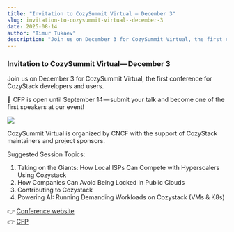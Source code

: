 ```yaml
---
title: "Invitation to CozySummit Virtual — December 3"
slug: invitation-to-cozysummit-virtual--december-3
date: 2025-08-14
author: "Timur Tukaev"
description: "Join us on December 3 for CozySummit Virtual, the first conference for CozyStack developers and users."
---
```


### Invitation to CozySummit Virtual — December 3

Join us on December 3 for CozySummit Virtual, the first conference for CozyStack developers and users.

📢 CFP is open until September 14 — submit your talk and become one of the first speakers at our event!

![](https://cdn-images-1.medium.com/max/800/1*zEOKAq9jaDdY4Y9drKo9jw.jpeg)

CozySummit Virtual is organized by CNCF with the support of CozyStack maintainers and project sponsors.

Suggested Session Topics:  
1. Taking on the Giants: How Local ISPs Can Compete with Hyperscalers Using Cozystack  
2. How Companies Can Avoid Being Locked in Public Clouds  
3. Contributing to Cozystack  
4. Powering AI: Running Demanding Workloads on Cozystack (VMs & K8s)

👉 [Conference website](https://community.cncf.io/events/details/cncf-virtual-project-events-hosted-by-cncf-presents-cozysummit-virtual-2025/)  
👉 [CFP](https://sessionize.com/CozySummit_2025)